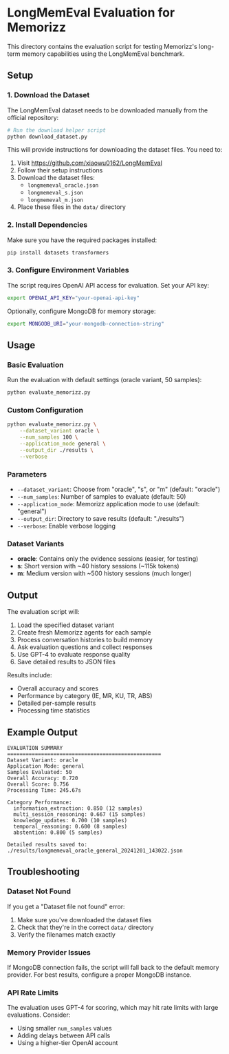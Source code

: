 # LongMemEval Evaluation for Memorizz

This directory contains the evaluation script for testing Memorizz's long-term memory capabilities using the LongMemEval benchmark.

## Setup

### 1. Download the Dataset

The LongMemEval dataset needs to be downloaded manually from the official repository:

```bash
# Run the download helper script
python download_dataset.py
```

This will provide instructions for downloading the dataset files. You need to:

1. Visit https://github.com/xiaowu0162/LongMemEval
2. Follow their setup instructions
3. Download the dataset files:
   - `longmemeval_oracle.json`
   - `longmemeval_s.json`
   - `longmemeval_m.json`
4. Place these files in the `data/` directory

### 2. Install Dependencies

Make sure you have the required packages installed:

```bash
pip install datasets transformers
```

### 3. Configure Environment Variables

The script requires OpenAI API access for evaluation. Set your API key:

```bash
export OPENAI_API_KEY="your-openai-api-key"
```

Optionally, configure MongoDB for memory storage:

```bash
export MONGODB_URI="your-mongodb-connection-string"
```

## Usage

### Basic Evaluation

Run the evaluation with default settings (oracle variant, 50 samples):

```bash
python evaluate_memorizz.py
```

### Custom Configuration

```bash
python evaluate_memorizz.py \
    --dataset_variant oracle \
    --num_samples 100 \
    --application_mode general \
    --output_dir ./results \
    --verbose
```

### Parameters

- `--dataset_variant`: Choose from "oracle", "s", or "m" (default: "oracle")
- `--num_samples`: Number of samples to evaluate (default: 50)
- `--application_mode`: Memorizz application mode to use (default: "general")
- `--output_dir`: Directory to save results (default: "./results")
- `--verbose`: Enable verbose logging

### Dataset Variants

- **oracle**: Contains only the evidence sessions (easier, for testing)
- **s**: Short version with ~40 history sessions (~115k tokens)
- **m**: Medium version with ~500 history sessions (much longer)

## Output

The evaluation script will:

1. Load the specified dataset variant
2. Create fresh Memorizz agents for each sample
3. Process conversation histories to build memory
4. Ask evaluation questions and collect responses
5. Use GPT-4 to evaluate response quality
6. Save detailed results to JSON files

Results include:
- Overall accuracy and scores
- Performance by category (IE, MR, KU, TR, ABS)
- Detailed per-sample results
- Processing time statistics

## Example Output

```
EVALUATION SUMMARY
==================================================
Dataset Variant: oracle
Application Mode: general
Samples Evaluated: 50
Overall Accuracy: 0.720
Overall Score: 0.756
Processing Time: 245.67s

Category Performance:
  information_extraction: 0.850 (12 samples)
  multi_session_reasoning: 0.667 (15 samples)
  knowledge_updates: 0.700 (10 samples)
  temporal_reasoning: 0.600 (8 samples)
  abstention: 0.800 (5 samples)

Detailed results saved to: ./results/longmemeval_oracle_general_20241201_143022.json
```

## Troubleshooting

### Dataset Not Found

If you get a "Dataset file not found" error:
1. Make sure you've downloaded the dataset files
2. Check that they're in the correct `data/` directory
3. Verify the filenames match exactly

### Memory Provider Issues

If MongoDB connection fails, the script will fall back to the default memory provider. For best results, configure a proper MongoDB instance.

### API Rate Limits

The evaluation uses GPT-4 for scoring, which may hit rate limits with large evaluations. Consider:
- Using smaller `num_samples` values
- Adding delays between API calls
- Using a higher-tier OpenAI account 